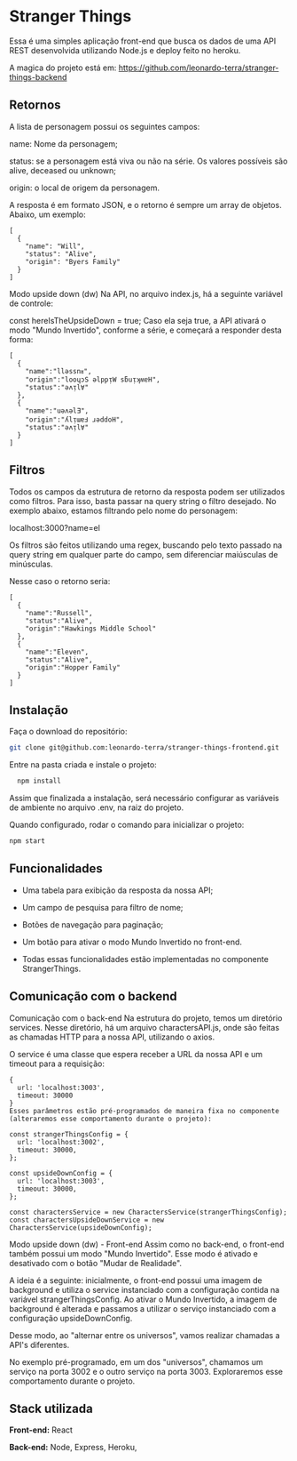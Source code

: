 
# Stranger Things

Essa é uma simples aplicação front-end que busca os dados de uma API REST desenvolvida utilizando Node.js e deploy feito no heroku.

A magica do projeto está em:
https://github.com/leonardo-terra/stranger-things-backend

## Retornos
A lista de personagem possui os seguintes campos:

name: Nome da personagem;

status: se a personagem está viva ou não na série. Os valores possíveis são alive, deceased ou unknown;

origin: o local de origem da personagem.

A resposta é em formato JSON, e o retorno é sempre um array de objetos. Abaixo, um exemplo:
```
[
  {
    "name": "Will",
    "status": "Alive",
    "origin": "Byers Family"
  }
]
```

Modo upside down (dw) 
Na API, no arquivo index.js, há a seguinte variável de controle:

const hereIsTheUpsideDown = true;
Caso ela seja true, a API ativará o modo "Mundo Invertido", conforme a série, e começará a responder desta forma:
```
[
  {
    "name":"llǝssnᴚ",
    "origin":"looɥɔS ǝlppᴉW sƃuᴉʞʍɐH",
    "status":"ǝʌᴉl∀"
  },
  {
    "name":"uǝʌǝlƎ",
    "origin":"ʎlᴉɯɐℲ ɹǝddoH",
    "status":"ǝʌᴉl∀"
  }
]
```
## Filtros
Todos os campos da estrutura de retorno da resposta podem ser utilizados como filtros. Para isso, basta passar na query string o filtro desejado. No exemplo abaixo, estamos filtrando pelo nome do personagem:

localhost:3000?name=el

Os filtros são feitos utilizando uma regex, buscando pelo texto passado na query string em qualquer parte do campo, sem diferenciar maiúsculas de minúsculas.

Nesse caso o retorno seria:
```
[
  {
    "name":"Russell",
    "status":"Alive",
    "origin":"Hawkings Middle School"
  },
  {
    "name":"Eleven",
    "status":"Alive",
    "origin":"Hopper Family"
  }
]
```

## Instalação

Faça o download do repositório:

```bash
git clone git@github.com:leonardo-terra/stranger-things-frontend.git
```
Entre na pasta criada e instale o projeto:

```bash
  npm install
```
Assim que finalizada a instalação, será necessário configurar as variáveis de ambiente no arquivo .env, na raiz do projeto.

Quando configurado, rodar o comando para inicializar o projeto:
```bash
npm start
```

## Funcionalidades

* Uma tabela para exibição da resposta da nossa API;

* Um campo de pesquisa para filtro de nome;

* Botões de navegação para paginação;

* Um botão para ativar o modo Mundo Invertido no front-end.

* Todas essas funcionalidades estão implementadas no componente StrangerThings.




## Comunicação com o backend

Comunicação com o back-end
Na estrutura do projeto, temos um diretório services. Nesse diretório, há um arquivo charactersAPI.js, onde são feitas as chamadas HTTP para a nossa API, utilizando o axios.

O service é uma classe que espera receber a URL da nossa API e um timeout para a requisição:
```
{
  url: 'localhost:3003',
  timeout: 30000
}
Esses parâmetros estão pré-programados de maneira fixa no componente (alteraremos esse comportamento durante o projeto):

const strangerThingsConfig = {
  url: 'localhost:3002',
  timeout: 30000,
};

const upsideDownConfig = {
  url: 'localhost:3003',
  timeout: 30000,
};

const charactersService = new CharactersService(strangerThingsConfig);
const charactersUpsideDownService = new CharactersService(upsideDownConfig);
```
Modo upside down (dw) - Front-end
Assim como no back-end, o front-end também possui um modo "Mundo Invertido". Esse modo é ativado e desativado com o botão "Mudar de Realidade".

A ideia é a seguinte: inicialmente, o front-end possui uma imagem de background e utiliza o service instanciado com a configuração contida na variável strangerThingsConfig. Ao ativar o Mundo Invertido, a imagem de background é alterada e passamos a utilizar o serviço instanciado com a configuração upsideDownConfig.

Desse modo, ao "alternar entre os universos", vamos realizar chamadas a API's diferentes.

No exemplo pré-programado, em um dos "universos", chamamos um serviço na porta 3002 e o outro serviço na porta 3003. Exploraremos esse comportamento durante o projeto.

## Stack utilizada

**Front-end:** React

**Back-end:** Node, Express, Heroku, 


